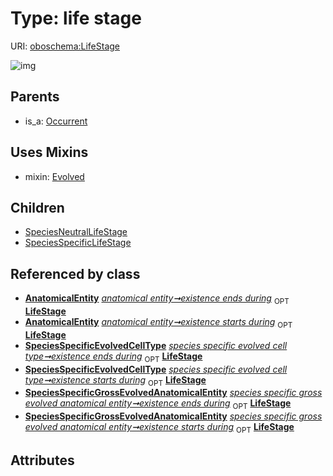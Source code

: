 
# Type: life stage




URI: [oboschema:LifeStage](http://purl.obolibrary.org/oboschema/LifeStage)


![img](http://yuml.me/diagram/nofunky;dir:TB/class/[SpeciesSpecificLifeStage],[SpeciesSpecificGrossEvolvedAnatomicalEntity],[SpeciesSpecificEvolvedCellType],[SpeciesNeutralLifeStage],[Occurrent],[AnatomicalEntity]++-%20existence%20ends%20during%200..1>[LifeStage],[AnatomicalEntity]++-%20existence%20starts%20during%200..1>[LifeStage],[SpeciesSpecificEvolvedCellType]++-%20existence%20ends%20during%200..1>[LifeStage],[SpeciesSpecificEvolvedCellType]++-%20existence%20starts%20during%200..1>[LifeStage],[SpeciesSpecificGrossEvolvedAnatomicalEntity]++-%20existence%20ends%20during%200..1>[LifeStage],[SpeciesSpecificGrossEvolvedAnatomicalEntity]++-%20existence%20starts%20during%200..1>[LifeStage],[LifeStage]uses%20-.->[Evolved],[LifeStage]^-[SpeciesSpecificLifeStage],[LifeStage]^-[SpeciesNeutralLifeStage],[Occurrent]^-[LifeStage],[Evolved],[AnatomicalEntity])

## Parents

 *  is_a: [Occurrent](Occurrent.md)

## Uses Mixins

 *  mixin: [Evolved](Evolved.md)

## Children

 * [SpeciesNeutralLifeStage](SpeciesNeutralLifeStage.md)
 * [SpeciesSpecificLifeStage](SpeciesSpecificLifeStage.md)

## Referenced by class

 *  **[AnatomicalEntity](AnatomicalEntity.md)** *[anatomical entity➞existence ends during](anatomical_entity_existence_ends_during.md)*  <sub>OPT</sub>  **[LifeStage](LifeStage.md)**
 *  **[AnatomicalEntity](AnatomicalEntity.md)** *[anatomical entity➞existence starts during](anatomical_entity_existence_starts_during.md)*  <sub>OPT</sub>  **[LifeStage](LifeStage.md)**
 *  **[SpeciesSpecificEvolvedCellType](SpeciesSpecificEvolvedCellType.md)** *[species specific evolved cell type➞existence ends during](species_specific_evolved_cell_type_existence_ends_during.md)*  <sub>OPT</sub>  **[LifeStage](LifeStage.md)**
 *  **[SpeciesSpecificEvolvedCellType](SpeciesSpecificEvolvedCellType.md)** *[species specific evolved cell type➞existence starts during](species_specific_evolved_cell_type_existence_starts_during.md)*  <sub>OPT</sub>  **[LifeStage](LifeStage.md)**
 *  **[SpeciesSpecificGrossEvolvedAnatomicalEntity](SpeciesSpecificGrossEvolvedAnatomicalEntity.md)** *[species specific gross evolved anatomical entity➞existence ends during](species_specific_gross_evolved_anatomical_entity_existence_ends_during.md)*  <sub>OPT</sub>  **[LifeStage](LifeStage.md)**
 *  **[SpeciesSpecificGrossEvolvedAnatomicalEntity](SpeciesSpecificGrossEvolvedAnatomicalEntity.md)** *[species specific gross evolved anatomical entity➞existence starts during](species_specific_gross_evolved_anatomical_entity_existence_starts_during.md)*  <sub>OPT</sub>  **[LifeStage](LifeStage.md)**

## Attributes

